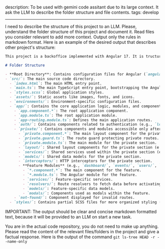 description: To be used with gemini code assitant due to its large context. It ask the LLM to describe the folder structure and file contents.
tags: develop

---

I need to describe the structure of this project to an LLM. Please, understand the folder structure of this project and document it. Read files you consider relevant to add more context. Output only the rules in markdown format. Here is an example of the desired output that describes other project's structure:

```markdown
This project is a backoffice implemented with Angular 17. It is tructured using Angular modules and components. It utilizes SCSS for styling and has distinct configurations for different environments (dev, pre, pro, local).

# Folder Structure

- **Root Directory**: Contains configuration files for Angular (`angular.json`), TypeScript (`tsconfig.*.json`), linting (`.eslintrc.json`), formatting (`.prettierrc`), git (`.gitignore`), and package management (`package.json`).
- `src/`: The main source code directory.
  - `index.html`: The main HTML entry point.
  - `main.ts`: The main TypeScript entry point, bootstrapping the Angular application.
  - `styles.scss`: Global application styles.
  - `assets/`: Static assets like images, fonts, and icons.
  - `environments/`: Environment-specific configuration files.
  - `app/`: Contains the core application logic, modules, and components.
    - `app.component.*`: The root application component.
    - `app.module.ts`: The root application module.
    - `app-routing.module.ts`: Defines the main application routes.
    - `auth/`: Contains components related to authentication (e.g., `login`, `restore-password`). This seems to be the public part of the application.
    - `private/`: Contains components and modules accessible only after authentication, protected by `AuthGuard`.
      - `private.component.*`: The main layout component for the private section.
      - `private.guard.ts`: The route guard protecting private routes.
      - `private.module.ts`: The main module for the private section.
      - `layout/`: Shared layout components for the private section (e.g., `header`, `sidebar`).
      - `services/`: Shared services used within the private section (e.g., `auth.service`, `configuration.service`).
      - `models/`: Shared data models for the private section.
      - `interceptors/`: HTTP interceptors for the private section.
      - **Feature Modules** (e.g., `dashboard/`, `events/`, `users/`, `transactions/`, etc.): Each represents a distinct section/feature of the private application. Typically contains:
        - `*.component.*`: The main component for the feature.
        - `*.module.ts`: The Angular module for the feature.
        - `services/`: Feature-specific services.
        - `resolvers/`: Route resolvers to fetch data before activating the route.
        - `models/`: Feature-specific data models.
        - `modals/`: Components used as modals within the feature.
    - `not-found/`: Component displayed for invalid routes.
  - `styles/`: Contains partial SCSS files for more organized styling (\_colors.scss, \_modals.scss, etc.).
```

IMPORTANT: The output should be clear and concise markdown formatted text, because it will be provided to an LLM on start a new task.

You are in the actual code repository, you do not need to make up anything. Please read the content of the relevant files/folders in the project and give a factual response. Here is the output of the command `git ls-tree HEAD -r --name-only`

```bash

```
